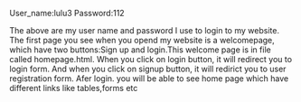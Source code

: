 User_name:lulu3
Password:112

The above are my user name and password I use to login to my website.
The first page you see when you opend my website is a welcomepage, 
which have two buttons:Sign up and login.This welcome page is in file called homepage.html.
When you click on login button, it will redirect you to login form. And when you click on signup button, 
it will redirict you to user registration form. Afer login. you will be able to see home page which have different links like tables,forms etc
